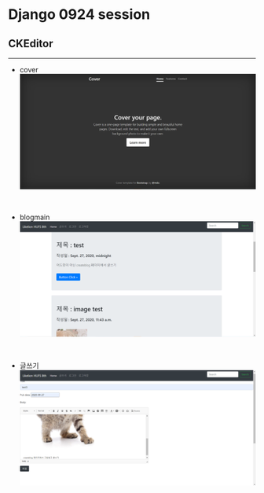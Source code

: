 # Django 0924 session
## CKEditor

------------------

* cover
![cover image](screenshot/cover.png)
<br>

* blogmain
![blogmain image](screenshot/blogmain.png)
<br>

* 글쓰기
![createblog image](screenshot/createblog.png)
<br>